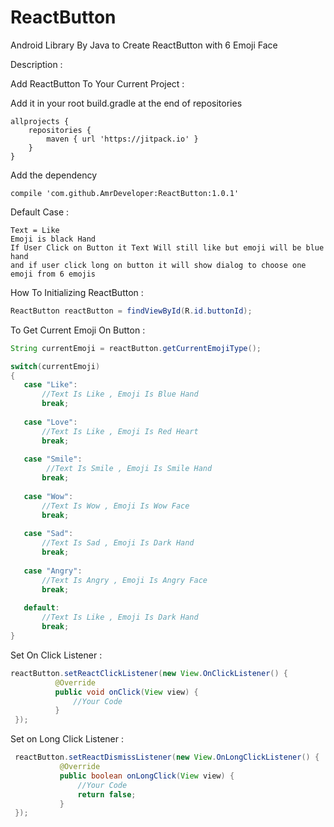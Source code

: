 # ReactButton
Android Library By Java to Create ReactButton with 6 Emoji Face 

Description :

Add ReactButton To Your Current Project :

Add it in your root build.gradle at the end of repositories
    
    allprojects {
        repositories {
			maven { url 'https://jitpack.io' }
		}
	}
    
             
Add the dependency      

    compile 'com.github.AmrDeveloper:ReactButton:1.0.1'

            

Default Case :

    Text = Like 
    Emoji is black Hand
    If User Click on Button it Text Will still like but emoji will be blue hand
    and if user click long on button it will show dialog to choose one emoji from 6 emojis

How To Initializing ReactButton :

```java
ReactButton reactButton = findViewById(R.id.buttonId);
```

To Get Current Emoji On Button :

```java
String currentEmoji = reactButton.getCurrentEmojiType();

switch(currentEmoji)
{
   case "Like":
       //Text Is Like , Emoji Is Blue Hand
       break;
       
   case "Love":
       //Text Is Like , Emoji Is Red Heart
       break;
       
   case "Smile":
        //Text Is Smile , Emoji Is Smile Hand
       break;
       
   case "Wow":
       //Text Is Wow , Emoji Is Wow Face
       break;
       
   case "Sad":
       //Text Is Sad , Emoji Is Dark Hand
       break;
       
   case "Angry":
       //Text Is Angry , Emoji Is Angry Face
       break; 
       
   default:
       //Text Is Like , Emoji Is Dark Hand
       break;
}
```

Set On Click Listener :

  ```java
  reactButton.setReactClickListener(new View.OnClickListener() {
            @Override
            public void onClick(View view) {
                //Your Code
            }
   });
   ```

Set on Long Click Listener :

 ```java
  reactButton.setReactDismissListener(new View.OnLongClickListener() {
            @Override
            public boolean onLongClick(View view) {
                //Your Code
                return false;
            }
  });
  ```



